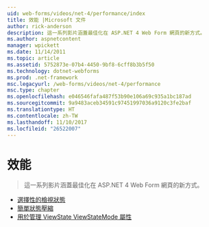 ```yaml
---
uid: web-forms/videos/net-4/performance/index
title: 效能 |Microsoft 文件
author: rick-anderson
description: 這一系列影片涵蓋最佳化在 ASP.NET 4 Web Form 網頁的新方式。
ms.author: aspnetcontent
manager: wpickett
ms.date: 11/14/2011
ms.topic: article
ms.assetid: 5752873e-07b4-4450-9bf8-6cff8b3b5f50
ms.technology: dotnet-webforms
ms.prod: .net-framework
msc.legacyurl: /web-forms/videos/net-4/performance
msc.type: chapter
ms.openlocfilehash: e046546fafa487f53b90e106a69c935a1bc187ad
ms.sourcegitcommit: 9a9483aceb34591c97451997036a9120c3fe2baf
ms.translationtype: HT
ms.contentlocale: zh-TW
ms.lasthandoff: 11/10/2017
ms.locfileid: "26522007"
---
```

<a name="performance"></a>效能
====================
> 這一系列影片涵蓋最佳化在 ASP.NET 4 Web Form 網頁的新方式。


- [選擇性的檢視狀態](aspnet-4-quick-hit-selective-view-state.md)
- [簡單狀態壓縮](aspnet-4-quick-hit-easy-state-compression.md)
- [用於管理 ViewState ViewStateMode 屬性](how-do-i-use-the-viewstatemode-property-for-managing-viewstate.md)
